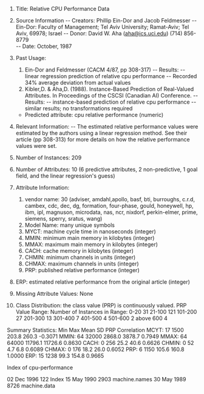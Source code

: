 1. Title: Relative CPU Performance Data 

2. Source Information
   -- Creators: Phillip Ein-Dor and Jacob Feldmesser
     -- Ein-Dor: Faculty of Management; Tel Aviv University; Ramat-Aviv; 
        Tel Aviv, 69978; Israel
   -- Donor: David W. Aha (aha@ics.uci.edu) (714) 856-8779   
   -- Date: October, 1987
 
3. Past Usage:
    1. Ein-Dor and Feldmesser (CACM 4/87, pp 308-317)
       -- Results: 
          -- linear regression prediction of relative cpu performance
          -- Recorded 34% average deviation from actual values 
    2. Kibler,D. & Aha,D. (1988).  Instance-Based Prediction of
       Real-Valued Attributes.  In Proceedings of the CSCSI (Canadian
       AI) Conference.
       -- Results:
          -- instance-based prediction of relative cpu performance
          -- similar results; no transformations required
    - Predicted attribute: cpu relative performance (numeric)

4. Relevant Information:
   -- The estimated relative performance values were estimated by the authors
      using a linear regression method.  See their article (pp 308-313) for
      more details on how the relative performance values were set.

5. Number of Instances: 209 

6. Number of Attributes: 10 (6 predictive attributes, 2 non-predictive, 
                             1 goal field, and the linear regression's guess)

7. Attribute Information:
   1. vendor name: 30 
      (adviser, amdahl,apollo, basf, bti, burroughs, c.r.d, cambex, cdc, dec, 
       dg, formation, four-phase, gould, honeywell, hp, ibm, ipl, magnuson, 
       microdata, nas, ncr, nixdorf, perkin-elmer, prime, siemens, sperry, 
       sratus, wang)
   2. Model Name: many unique symbols
   3. MYCT: machine cycle time in nanoseconds (integer)
   4. MMIN: minimum main memory in kilobytes (integer)
   5. MMAX: maximum main memory in kilobytes (integer)
   6. CACH: cache memory in kilobytes (integer)
   7. CHMIN: minimum channels in units (integer)
   8. CHMAX: maximum channels in units (integer)
   9. PRP: published relative performance (integer)
  10. ERP: estimated relative performance from the original article (integer)

8. Missing Attribute Values: None

9. Class Distribution: the class value (PRP) is continuously valued.
   PRP Value Range:   Number of Instances in Range:
   0-20               31
   21-100             121
   101-200            27
   201-300            13
   301-400            7
   401-500            4
   501-600            2
   above 600          4

Summary Statistics:
	   Min  Max   Mean    SD      PRP Correlation
   MCYT:   17   1500  203.8   260.3   -0.3071
   MMIN:   64   32000 2868.0  3878.7   0.7949
   MMAX:   64   64000 11796.1 11726.6  0.8630
   CACH:   0    256   25.2    40.6     0.6626
   CHMIN:  0    52    4.7     6.8      0.6089
   CHMAX:  0    176   18.2    26.0     0.6052
   PRP:    6    1150  105.6   160.8    1.0000
   ERP:   15    1238  99.3    154.8    0.9665



Index of cpu-performance

02 Dec 1996      122 Index
15 May 1990     2903 machine.names
30 May 1989     8726 machine.data

